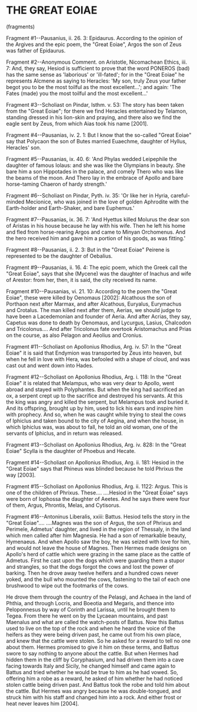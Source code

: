 # THE GREAT EOIAE 
(fragments)

Fragment #1--Pausanius, ii. 26. 3: Epidaurus. According to the opinion
of the Argives and the epic poem, the "Great Eoiae", Argos the son of
Zeus was father of Epidaurus.


Fragment #2--Anonymous Comment. on Aristotle, Nicomachean Ethics, iii.
7: And, they say, Hesiod is sufficient to prove that the word PONEROS
(bad) has the same sense as 'laborious' or 'ill-fated'; for in the
"Great Eoiae" he represents Alcmene as saying to Heracles: 'My son,
truly Zeus your father begot you to be the most toilful as the most
excellent...'; and again: 'The Fates (made) you the most toilful and the
most excellent...'


Fragment #3--Scholiast on Pindar, Isthm. v. 53: The story has been
taken from the "Great Eoiae"; for there we find Heracles entertained by
Telamon, standing dressed in his lion-skin and praying, and there also
we find the eagle sent by Zeus, from which Aias took his name [2001].


Fragment #4--Pausanias, iv. 2. 1: But I know that the so-called "Great
Eoiae" say that Polycaon the son of Butes married Euaechme, daughter of
Hyllus, Heracles' son.


Fragment #5--Pausanias, ix. 40. 6: 'And Phylas wedded Leipephile the
daughter of famous Iolaus: and she was like the Olympians in beauty. She
bare him a son Hippotades in the palace, and comely Thero who was like
the beams of the moon. And Thero lay in the embrace of Apollo and bare
horse-taming Chaeron of hardy strength.'


Fragment #6--Scholiast on Pindar, Pyth. iv. 35: 'Or like her in Hyria,
careful-minded Mecionice, who was joined in the love of golden Aphrodite
with the Earth-holder and Earth-Shaker, and bare Euphemus.'


Fragment #7--Pausanias, ix. 36. 7: 'And Hyettus killed Molurus the dear
son of Aristas in his house because he lay with his wife. Then he
left his home and fled from horse-rearing Argos and came to Minyan
Orchomenus. And the hero received him and gave him a portion of his
goods, as was fitting.'


Fragment #8--Pausanias, ii. 2. 3: But in the "Great Eoiae" Peirene is
represented to be the daughter of Oebalius.


Fragment #9--Pausanias, ii. 16. 4: The epic poem, which the Greek call
the "Great Eoiae", says that she (Mycene) was the daughter of Inachus
and wife of Arestor: from her, then, it is said, the city received its
name.


Fragment #10--Pausanias, vi. 21. 10: According to the poem the "Great
Eoiae", these were killed by Oenomaus [2002]: Alcathous the son of
Porthaon next after Marmax, and after Alcathous, Euryalus, Eurymachus
and Crotalus. The man killed next after them, Aerias, we should judge
to have been a Lacedemonian and founder of Aeria. And after Acrias,
they say, Capetus was done to death by Oenomaus, and Lycurgus, Lasius,
Chalcodon and Tricolonus.... And after Tricolonus fate overtook
Aristomachus and Prias on the course, as also Pelagon and Aeolius and
Cronius.


Fragment #11--Scholiast on Apollonius Rhodius, Arg. iv. 57: In the
"Great Eoiae" it is said that Endymion was transported by Zeus into
heaven, but when he fell in love with Hera, was befooled with a shape of
cloud, and was cast out and went down into Hades.


Fragment #12--Scholiast on Apollonius Rhodius, Arg. i. 118: In the
"Great Eoiae" it is related that Melampus, who was very dear to
Apollo, went abroad and stayed with Polyphantes. But when the king had
sacrificed an ox, a serpent crept up to the sacrifice and destroyed
his servants. At this the king was angry and killed the serpent, but
Melampus took and buried it. And its offspring, brought up by him, used
to lick his ears and inspire him with prophecy. And so, when he was
caught while trying to steal the cows of Iphiclus and taken bound to the
city of Aegina, and when the house, in which Iphiclus was, was about
to fall, he told an old woman, one of the servants of Iphiclus, and in
return was released.


Fragment #13--Scholiast on Apollonius Rhodius, Arg. iv. 828: In the
"Great Eoiae" Scylla is the daughter of Phoebus and Hecate.


Fragment #14--Scholiast on Apollonius Rhodius, Arg. ii. 181: Hesiod in
the "Great Eoiae" says that Phineus was blinded because he told Phrixus
the way [2003].


Fragment #15--Scholiast on Apollonius Rhodius, Arg. ii. 1122: Argus.
This is one of the children of Phrixus. These.... ....Hesiod in the
"Great Eoiae" says were born of Iophossa the daughter of Aeetes. And he
says there were four of them, Argus, Phrontis, Melas, and Cytisorus.


Fragment #16--Antoninus Liberalis, xxiii: Battus. Hesiod tells the story
in the "Great Eoiae".... ....Magnes was the son of Argus, the son of
Phrixus and Perimele, Admetus' daughter, and lived in the region of
Thessaly, in the land which men called after him Magnesia. He had a son
of remarkable beauty, Hymenaeus. And when Apollo saw the boy, he was
seized with love for him, and would not leave the house of Magnes. Then
Hermes made designs on Apollo's herd of cattle which were grazing in the
same place as the cattle of Admetus. First he cast upon the dogs which
were guarding them a stupor and strangles, so that the dogs forgot the
cows and lost the power of barking. Then he drove away twelve heifers
and a hundred cows never yoked, and the bull who mounted the cows,
fastening to the tail of each one brushwood to wipe out the footmarks of
the cows.

He drove them through the country of the Pelasgi, and Achaea in the land
of Phthia, and through Locris, and Boeotia and Megaris, and thence into
Peloponnesus by way of Corinth and Larissa, until he brought them to
Tegea. From there he went on by the Lycaean mountains, and past Maenalus
and what are called the watch-posts of Battus. Now this Battus used to
live on the top of the rock and when he heard the voice of the heifers
as they were being driven past, he came out from his own place, and knew
that the cattle were stolen. So he asked for a reward to tell no one
about them. Hermes promised to give it him on these terms, and Battus
swore to say nothing to anyone about the cattle. But when Hermes had
hidden them in the cliff by Coryphasium, and had driven them into a cave
facing towards Italy and Sicily, he changed himself and came again to
Battus and tried whether he would be true to him as he had vowed. So,
offering him a robe as a reward, he asked of him whether he had noticed
stolen cattle being driven past. And Battus took the robe and told him
about the cattle. But Hermes was angry because he was double-tongued,
and struck him with his staff and changed him into a rock. And either
frost or heat never leaves him [2004].




